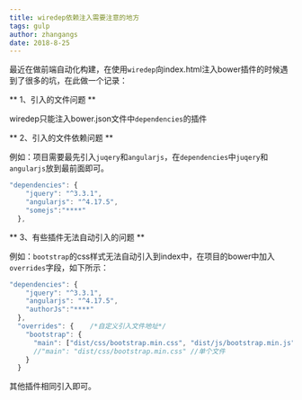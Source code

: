 ```yaml
---
title: wiredep依赖注入需要注意的地方
tags: gulp
author: zhangangs
date: 2018-8-25
---
```


最近在做前端自动化构建，在使用`wiredep`向index.html注入bower插件的时候遇到了很多的坑，在此做一个记录：

** 1、引入的文件问题 **

wiredep只能注入bower.json文件中`dependencies`的插件

** 2、引入的文件依赖问题 ** 

例如：项目需要最先引入`juqery`和`angularjs`，在`dependencies`中`juqery`和`angularjs`放到最前面即可。

``` js
"dependencies": {
    "jquery": "^3.3.1", 
    "angularjs": "^4.17.5",
    "somejs":"****"
  },
```

** 3、有些插件无法自动引入的问题 ** 

例如：`bootstrap`的css样式无法自动引入到index中，在项目的bower中加入`overrides`字段，如下所示：

``` js
"dependencies": {
    "jquery": "^3.3.1", 
    "angularjs": "^4.17.5",
    "authorJs":"****"
  },
  "overrides": {    /*自定义引入文件地址*/
    "bootstrap": {
      "main": ["dist/css/bootstrap.min.css", "dist/js/bootstrap.min.js"] //多个文件
      //"main": "dist/css/bootstrap.min.css" //单个文件
    }
  }
```
其他插件相同引入即可。
